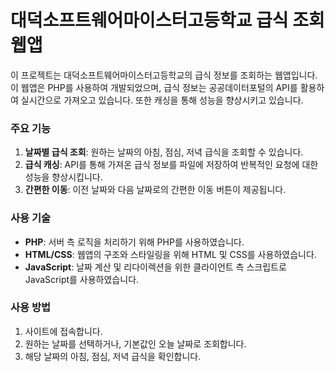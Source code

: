 # 대덕소프트웨어마이스터고등학교 급식 조회 웹앱

이 프로젝트는 대덕소프트웨어마이스터고등학교의 급식 정보를 조회하는 웹앱입니다. 이 웹앱은 PHP를 사용하여 개발되었으며, 급식 정보는 공공데이터포털의 API를 활용하여 실시간으로 가져오고 있습니다. 또한 캐싱을 통해 성능을 향상시키고 있습니다.

### 주요 기능

1. **날짜별 급식 조회**: 원하는 날짜의 아침, 점심, 저녁 급식을 조회할 수 있습니다.
2. **급식 캐싱**: API를 통해 가져온 급식 정보를 파일에 저장하여 반복적인 요청에 대한 성능을 향상시킵니다.
3. **간편한 이동**: 이전 날짜와 다음 날짜로의 간편한 이동 버튼이 제공됩니다.

### 사용 기술

- **PHP**: 서버 측 로직을 처리하기 위해 PHP를 사용하였습니다.
- **HTML/CSS**: 웹앱의 구조와 스타일링을 위해 HTML 및 CSS를 사용하였습니다.
- **JavaScript**: 날짜 계산 및 리다이렉션을 위한 클라이언트 측 스크립트로 JavaScript를 사용하였습니다.

### 사용 방법

1. 사이트에 접속합니다.
2. 원하는 날짜를 선택하거나, 기본값인 오늘 날짜로 조회합니다.
3. 해당 날짜의 아침, 점심, 저녁 급식을 확인합니다.
